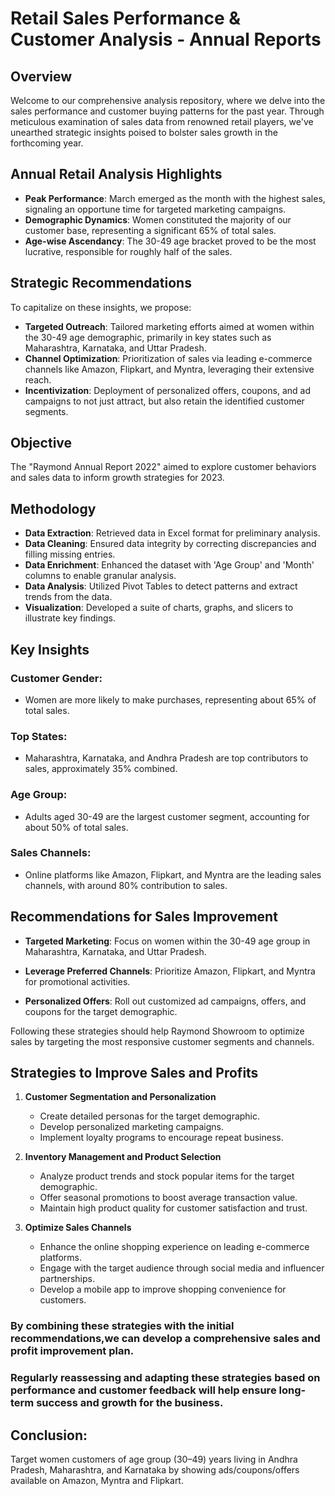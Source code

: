 # Retail Sales Performance & Customer Analysis - Annual Reports

## Overview

Welcome to our comprehensive analysis repository, where we delve into the sales performance and customer buying patterns for the past year. Through meticulous examination of sales data from renowned retail players, we've unearthed strategic insights poised to bolster sales growth in the forthcoming year.

## Annual Retail Analysis Highlights

- **Peak Performance**: March emerged as the month with the highest sales, signaling an opportune time for targeted marketing campaigns.
- **Demographic Dynamics**: Women constituted the majority of our customer base, representing a significant 65% of total sales.
- **Age-wise Ascendancy**: The 30-49 age bracket proved to be the most lucrative, responsible for roughly half of the sales.

## Strategic Recommendations

To capitalize on these insights, we propose:
- **Targeted Outreach**: Tailored marketing efforts aimed at women within the 30-49 age demographic, primarily in key states such as Maharashtra, Karnataka, and Uttar Pradesh.
- **Channel Optimization**: Prioritization of sales via leading e-commerce channels like Amazon, Flipkart, and Myntra, leveraging their extensive reach.
- **Incentivization**: Deployment of personalized offers, coupons, and ad campaigns to not just attract, but also retain the identified customer segments.

## Objective
The "Raymond Annual Report 2022" aimed to explore customer behaviors and sales data to inform growth strategies for 2023.

## Methodology
- **Data Extraction**: Retrieved data in Excel format for preliminary analysis.
- **Data Cleaning**: Ensured data integrity by correcting discrepancies and filling missing entries.
- **Data Enrichment**: Enhanced the dataset with 'Age Group' and 'Month' columns to enable granular analysis.
- **Data Analysis**: Utilized Pivot Tables to detect patterns and extract trends from the data.
- **Visualization**: Developed a suite of charts, graphs, and slicers to illustrate key findings.

## Key Insights

### Customer Gender:
- Women are more likely to make purchases, representing about 65% of total sales.

### Top States:
- Maharashtra, Karnataka, and Andhra Pradesh are top contributors to sales, approximately 35% combined.

### Age Group:
- Adults aged 30-49 are the largest customer segment, accounting for about 50% of total sales.

### Sales Channels:
- Online platforms like Amazon, Flipkart, and Myntra are the leading sales channels, with around 80% contribution to sales.

## Recommendations for Sales Improvement

- **Targeted Marketing**: Focus on women within the 30-49 age group in Maharashtra, Karnataka, and Uttar Pradesh.

- **Leverage Preferred Channels**: Prioritize Amazon, Flipkart, and Myntra for promotional activities.

- **Personalized Offers**: Roll out customized ad campaigns, offers, and coupons for the target demographic.

Following these strategies should help Raymond Showroom to optimize sales by targeting the most responsive customer segments and channels.

## Strategies to Improve Sales and Profits

1. **Customer Segmentation and Personalization**
   - Create detailed personas for the target demographic.
   - Develop personalized marketing campaigns.
   - Implement loyalty programs to encourage repeat business.

2. **Inventory Management and Product Selection**
   - Analyze product trends and stock popular items for the target demographic.
   - Offer seasonal promotions to boost average transaction value.
   - Maintain high product quality for customer satisfaction and trust.

3. **Optimize Sales Channels**
   - Enhance the online shopping experience on leading e-commerce platforms.
   - Engage with the target audience through social media and influencer partnerships.
   - Develop a mobile app to improve shopping convenience for customers.
     
### By combining these strategies with the initial recommendations,we can develop a comprehensive sales and profit improvement plan. 
### Regularly reassessing and adapting these strategies based on performance and customer feedback will help ensure long-term success and growth for the business.

## Conclusion:
Target women customers of age group (30–49) years living in Andhra Pradesh, Maharashtra, and Karnataka by showing ads/coupons/offers available on Amazon, Myntra and Flipkart.
